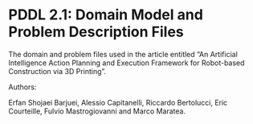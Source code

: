 # PDDL 2.1: Domain Model and Problem Description Files
The domain and problem files used in the article entitled “An Artificial Intelligence Action Planning and Execution Framework for Robot-based Construction via 3D Printing”.

Authors:

Erfan Shojaei Barjuei, Alessio Capitanelli, Riccardo Bertolucci, Eric Courteille, Fulvio Mastrogiovanni and Marco Maratea.
